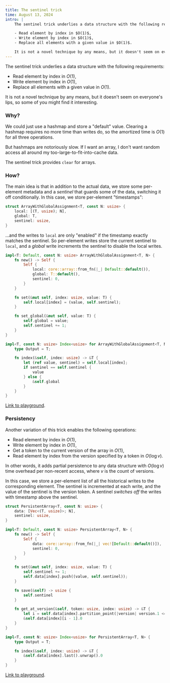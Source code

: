 ```yaml
---
title: The sentinel trick
time: August 13, 2024
intro: |
    The sentinel trick underlies a data structure with the following requirements:

    - Read element by index in $O(1)$,
    - Write element by index in $O(1)$,
    - Replace all elements with a given value in $O(1)$.

    It is not a novel technique by any means, but it doesn't seem on everyone's lips, so some of you might find it interesting.
---
```


The sentinel trick underlies a data structure with the following requirements:

- Read element by index in $O(1)$,
- Write element by index in $O(1)$,
- Replace all elements with a given value in $O(1)$.

It is not a novel technique by any means, but it doesn't seem on everyone's lips, so some of you might find it interesting.


### Why?

We could just use a hashmap and store a "default" value. Clearing a hashmap requires no more time than writes do, so the amortized time is $O(1)$ for all three operations.

But hashmaps are notoriously slow. If I want an array, I don't want random access all around my too-large-to-fit-into-cache data.

The sentinel trick provides `clear` for arrays.


### How?

The main idea is that in addition to the actual data, we store some per-element metadata and a *sentinel* that guards some of the data, switching it off conditionally. In this case, we store per-element "timestamps":

```rust
struct ArrayWithGlobalAssignment<T, const N: usize> {
    local: [(T, usize); N],
    global: T,
    sentinel: usize,
}
```

...and the writes to `local` are only "enabled" if the timestamp exactly matches the sentinel. So per-element writes store the current sentinel to `local`, and a *global* write increments the sentinel to disable the local writes.

```rust
impl<T: Default, const N: usize> ArrayWithGlobalAssignment<T, N> {
    fn new() -> Self {
        Self {
            local: core::array::from_fn(|_| Default::default()),
            global: T::default(),
            sentinel: 0,
        }
    }

    fn set(&mut self, index: usize, value: T) {
        self.local[index] = (value, self.sentinel);
    }

    fn set_global(&mut self, value: T) {
        self.global = value;
        self.sentinel += 1;
    }
}

impl<T, const N: usize> Index<usize> for ArrayWithGlobalAssignment<T, N> {
    type Output = T;

    fn index(&self, index: usize) -> &T {
        let (ref value, sentinel) = self.local[index];
        if sentinel == self.sentinel {
            value
        } else {
            &self.global
        }
    }
}
```

[Link to playground](https://play.rust-lang.org/?version=stable&mode=debug&edition=2021&gist=45e793bd84b63f1d4e86b8b57840a55d).


### Persistency

Another variation of this trick enables the following operations:

- Read element by index in $O(1)$,
- Write element by index in $O(1)$,
- Get a token to the current version of the array in $O(1)$,
- Read element by index from the version specified by a token in $O(\log v)$.

In other words, it adds partial persistence to any data structure with $O(\log v)$ time overhead per non-recent access, where $v$ is the count of versions.

In this case, we store a per-element list of all the historical writes to the corresponding element. The sentinel is incremented at each write, and the value of the sentinel is the version token. A sentinel *switches off* the writes with timestamp above the sentinel.

```rust
struct PersistentArray<T, const N: usize> {
    data: [Vec<(T, usize)>; N],
    sentinel: usize,
}

impl<T: Default, const N: usize> PersistentArray<T, N> {
    fn new() -> Self {
        Self {
            data: core::array::from_fn(|_| vec![Default::default()]),
            sentinel: 0,
        }
    }

    fn set(&mut self, index: usize, value: T) {
        self.sentinel += 1;
        self.data[index].push((value, self.sentinel));
    }

    fn save(&self) -> usize {
        self.sentinel
    }

    fn get_at_version(&self, token: usize, index: usize) -> &T {
        let i = self.data[index].partition_point(|version| version.1 <= token);
        &self.data[index][i - 1].0
    }
}

impl<T, const N: usize> Index<usize> for PersistentArray<T, N> {
    type Output = T;

    fn index(&self, index: usize) -> &T {
        &self.data[index].last().unwrap().0
    }
}
```

[Link to playground](https://play.rust-lang.org/?version=stable&mode=debug&edition=2021&gist=464d75f57967ba5cecec23142796de95).
